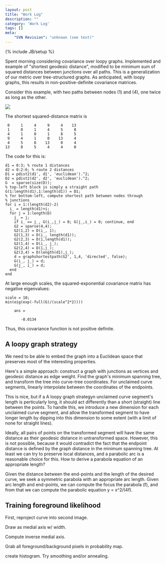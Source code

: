 ```yaml
---
layout: post
title: "Work Log"
description: ""
category: 'Work Log'
tags: []
meta: 
    "SVN Revision": "unknown (see text)"
---
```

{% include JB/setup %}

Spent morning considering covariance over loopy graphs.  Implemented and example of "shortest geodesic distance", modified to be minimum sum of squared distances between junctions over all paths.  This is a generalization of our metric over tree-structured graphs.  As anticipated, with loopy graphs, this results in non-positive-definite covariance matrices.

Consider this example, with two paths between nodes (1) and (4), one twice as long as the other.

![]({{site.baseurl}}/img/2015-01-13-exmple_graph.png)

The shortest squared-distance matrix is

     0     1     4     9     4    13
     1     0     1     4     5     8
     4     1     0     1     8     5
     9     4     1     0    13     4
     4     5     8    13     0     4
    13     8     5     4     4     0


The code for this is:

    d1 = 0:3; % route 1 distances
    d2 = 0:2:6; % route 2 distances
    D1 = pdist2(d1', d1', 'euclidean').^2;
    D2 = pdist2(d2', d2', 'euclidean').^2;
    G  = sparse(size(D));
    % top-left block is simply a straight path
    G(1:length(d1),1:length(d1)) = D1;
    % for bottom-left, compute shortest path between nodes through
    % junctions
    for i = 1:(length(d2)-2)
      i_ = length(d1)+i;
      for j = 1:length(D)
        j_ = j;
        if i_ == j_, G(i_,j_) = 0; G(j_,i_) = 0; continue, end
        G2 = sparse(4,4);
        G2(1,2) = D(i_, 1);
        G2(1,3) = D(i_, length(d1));
        G2(2,3) = D(1,length(d1));
        G2(1,4) = D(i_, j_);
        G2(2,4) = D(1,j_);
        G2(3,4) = D(length(d1),j_);
        d = graphshortestpath(G2', 1,4, 'directed', false);
        G(i_, j_) = d;
        G(j_, i_) = d;
      end
    end

At large enough scales, the squared-exponential covariance matrix has negative eigenvalues:

    scale = 10;
    min(eig(exp(-full(G)/(scale^2*2))))

        ans =

           -0.0134

Thus, this covariance function is not positive definite.

A loopy graph strategy
----------

We need to be able to embed the graph into a Euclidean space that preserves most of the interesting properties.

Here's a simple approach: construct a graph with junctions as vertices and geodesic distance as edge weight.  Find the graph's minimum spanning tree, and transform the tree into curve-tree coordinates.  For unclaimed curve segments, linearly interpolate between the coordinates of the endpoints.  

This is nice, but if a
A loopy graph strategyn unclaimed curve segment's length is perticularly long, it should act differently than a short (straight) line between the points.  To handle this, we introduce a new dimension for each unclaimed curve segment, and allow the transformed segment to have longer length by dipping into this dimension to some extent (with a limit of none for straight lines).  

Ideally, all pairs of points on the transformed segment will have the same distance as their geodesic distance in untransformed space.  However, this is not possible, because it would contradict the fact that the endpoint distance is defined by the graph distance in the minimum spanning tree.  At least we can try to preserve local distances, and a parabolic arc is a reasonable choice for this.   How to derive a parabola equation of an appropriate length?

Given the distance between the end-points and the length of the desired curve, we seek a symmetric parabola with an appropriate arc length.   Given arc length and end-points, we can compute the focus the parabola (f), and from that we can compute the parabolic equation y = x^2/(4f).

Training foreground likelihood
-----------------------

First, reproject curve into second image.  

Draw as medial axis w/ width.

Compute inverse medial axis.

Grab all foreground/background pixels in probability map.

create histogram.  Try smoothing and/or annealing.



